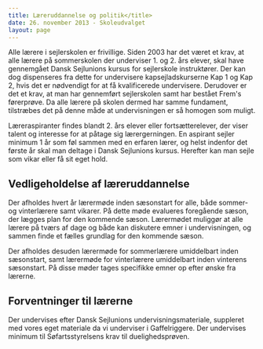 ```yaml
---
title: Læreruddannelse og politik</title>
date: 26. november 2013 - Skoleudvalget
layout: page
---
```


Alle lærere i sejlerskolen er frivillige. Siden 2003 har det været et
krav, at alle lærere på sommerskolen der underviser 1. og 2. års
elever, skal have gennemgået Dansk Sejlunions kursus for sejlerskole
instruktører. Der kan dog dispenseres fra dette for undervisere
kapsejladskurserne Kap 1 og Kap 2, hvis det er nødvendigt for at få
kvalificerede undervisere. Derudover er det et krav, at man har
gennemført sejlerskolen samt har bestået Frem's førerprøve. Da alle
lærere på skolen dermed har samme fundament, tilstræbes det på denne
måde at undervisningen er så homogen som muligt.
  
Læreraspiranter findes blandt 2. års elever eller fortsætterelever,
der viser talent og interesse for at påtage sig lærergerningen. En
aspirant sejler minimum 1 år som føl sammen med en erfaren lærer, og
helst indenfor det første år skal man deltage i Dansk Sejlunions
kursus. Herefter kan man sejle som vikar eller få sit eget hold.

## Vedligeholdelse af læreruddannelse

Der afholdes hvert år lærermøde inden sæsonstart for alle, både
sommer- og vinterlærere samt vikarer. På dette møde evalueres
foregående sæson, der lægges plan for den kommende sæson. Lærermødet
muliggør at alle lærere på tværs af dage og både kan diskutere emner i
undervisningen, og sammen finde et fælles grundlag for den kommende
sæson.

Der afholdes desuden lærermøde for sommerlærere umiddelbart inden
sæsonstart, samt lærermøde for vinterlærere umiddelbart inden
vinterens sæsonstart. På disse møder tages specifikke emner op efter
ønske fra lærerne.

## Forventninger til lærerne

Der undervises efter Dansk Sejlunions undervisningsmateriale,
suppleret med vores eget materiale da vi underviser i
Gaffelriggere. Der undervises minimum til Søfartsstyrelsens krav til
duelighedsprøven.
